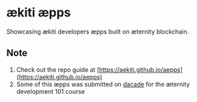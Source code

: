 # ækiti æpps
Showcasing ækiti developers æpps built on æternity blockchain.

## Note
1. Check out the repo guide at [https://aekiti.github.io/aepps](https://aekiti.github.io/aepps)
2. Some of this æpps was submitted on [dacade](https://dacade.org) for the æternity development 101 course
